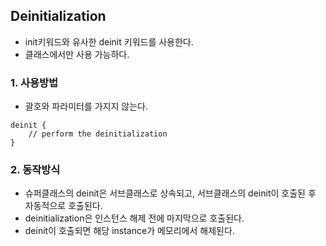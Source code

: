 ## Deinitialization
- init키워드와 유사한 deinit 키워드를 사용한다.
- 클래스에서만 사용 가능하다.

### 1. 사용방법
- 괄호와 파라미터를 가지지 않는다.
```
deinit {
    // perform the deinitialization
}
```

### 2. 동작방식
- 슈퍼클래스의 deinit은 서브클래스로 상속되고, 서브클래스의 deinit이 호출된 후 자동적으로 호출된다.
- deinitialization은 인스턴스 해제 전에 마지막으로 호출된다.
- deinit이 호출되면 해당 instance가 메모리에서 해제된다.
